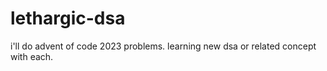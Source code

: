 # lethargic-dsa
i'll do advent of code 2023 problems. learning new dsa or related concept with each.
